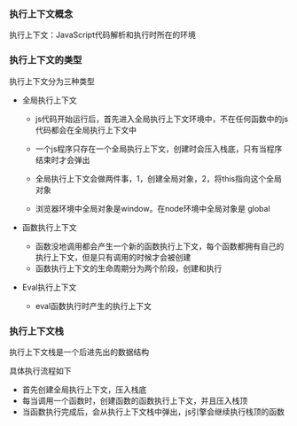 ### 执行上下文概念

执行上下文：JavaScript代码解析和执行时所在的环境

### 执行上下文的类型

执行上下文分为三种类型

- 全局执行上下文

  - js代码开始运行后，首先进入全局执行上下文环境中，不在任何函数中的js代码都会在全局执行上下文中

  - 一个js程序只存在一个全局执行上下文，创建时会压入栈底，只有当程序结束时才会弹出

  - 全局执行上下文会做两件事，1，创建全局对象，2，将this指向这个全局对象

  - 浏览器环境中全局对象是window。在node环境中全局对象是 global

- 函数执行上下文

  - 函数没地调用都会产生一个新的函数执行上下文，每个函数都拥有自己的执行上下文，但是只有调用的时候才会被创建
  - 函数执行上下文的生命周期分为两个阶段，创建和执行

- Eval执行上下文

  - eval函数执行时产生的执行上下文

### 执行上下文栈

执行上下文栈是一个后进先出的数据结构

具体执行流程如下

- 首先创建全局执行上下文，压入栈底
- 每当调用一个函数时，创建函数的函数执行上下文，并且压入栈顶
- 当函数执行完成后，会从执行上下文栈中弹出，js引擎会继续执行栈顶的函数

